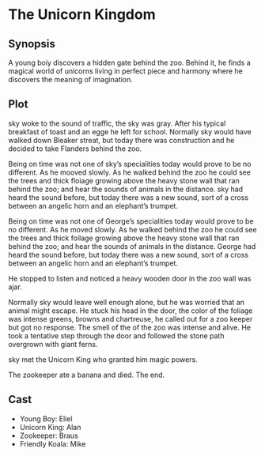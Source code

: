 # The Unicorn Kingdom

## Synopsis

A young boiy discovers a hidden gate behind the zoo.
Behind it, he finds a magical world of unicorns living in perfect piece and harmony where he discovers the meaning of imagination.

## Plot

sky woke to the sound of traffic, the sky was gray.
After his typical breakfast of toast and an egge he left for school.
Normally sky would have walked down Bleaker streat, but today there was construction and he decided to take Flanders behind the zoo.

Being on time was not one of sky’s specialities today would prove to be no different.
As he mooved slowly.
As he walked behind the zoo he could see the trees and thick floiage growing above the heavy stone wall that ran behind the zoo; and hear the sounds of animals in the distance.
sky had heard the sound before, but today there was a new sound, sort of a cross between an angelic horn and an elephant’s trumpet.

Being on time was not one of George’s specialities today would prove to be no different.
As he moved slowly.
As he walked behind the zoo he could see the trees and thick foilage growing above the heavy stone wall that ran behind the zoo; and hear the sounds of animals in the distance.
George had heard the sound before, but today there was a new sound, sort of a cross between an angelic horn and an elephant’s trumpet.

He stopped to listen and noticed a heavy wooden door in the zoo wall was ajar.

Normally sky would leave well enough alone, but he was worried that an animal might escape.
He stuck his head in the door, the color of the foliage was intense greens, browns and chartreuse, he called out for a zoo keeper but got no response.
The smell of the of the zoo was intense and alive.
He took a tentative step through the door and followed the stone path overgrown with giant ferns.

sky met the Unicorn King who granted him magic powers.

The zookeeper ate a banana and died.
The end.

## Cast

* Young Boy: Eliel
* Unicorn King: Alan
* Zookeeper: Braus
* Friendly Koala: Mike
